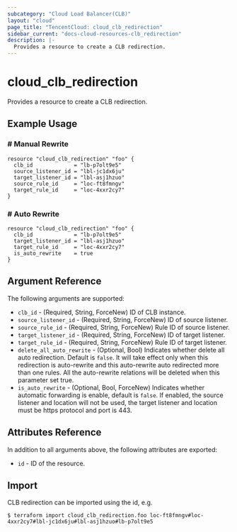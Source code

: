 ```yaml
---
subcategory: "Cloud Load Balancer(CLB)"
layout: "cloud"
page_title: "TencentCloud: cloud_clb_redirection"
sidebar_current: "docs-cloud-resources-clb_redirection"
description: |-
  Provides a resource to create a CLB redirection.
---
```


# cloud_clb_redirection

Provides a resource to create a CLB redirection.

## Example Usage

### # Manual Rewrite

```hcl
resource "cloud_clb_redirection" "foo" {
  clb_id             = "lb-p7olt9e5"
  source_listener_id = "lbl-jc1dx6ju"
  target_listener_id = "lbl-asj1hzuo"
  source_rule_id     = "loc-ft8fmngv"
  target_rule_id     = "loc-4xxr2cy7"
}
```

### # Auto Rewrite

```hcl
resource "cloud_clb_redirection" "foo" {
  clb_id             = "lb-p7olt9e5"
  target_listener_id = "lbl-asj1hzuo"
  target_rule_id     = "loc-4xxr2cy7"
  is_auto_rewrite    = true
}
```

## Argument Reference

The following arguments are supported:

* `clb_id` - (Required, String, ForceNew) ID of CLB instance.
* `source_listener_id` - (Required, String, ForceNew) ID of source listener.
* `source_rule_id` - (Required, String, ForceNew) Rule ID of source listener.
* `target_listener_id` - (Required, String, ForceNew) ID of target listener.
* `target_rule_id` - (Required, String, ForceNew) Rule ID of target listener.
* `delete_all_auto_rewrite` - (Optional, Bool) Indicates whether delete all auto redirection. Default is `false`. It will take effect only when this redirection is auto-rewrite and this auto-rewrite auto redirected more than one rules. All the auto-rewrite relations will be deleted when this parameter set true.
* `is_auto_rewrite` - (Optional, Bool, ForceNew) Indicates whether automatic forwarding is enable, default is `false`. If enabled, the source listener and location will not be used, the target listener and location must be https protocol and port is 443.

## Attributes Reference

In addition to all arguments above, the following attributes are exported:

* `id` - ID of the resource.



## Import

CLB redirection can be imported using the id, e.g.

```
$ terraform import cloud_clb_redirection.foo loc-ft8fmngv#loc-4xxr2cy7#lbl-jc1dx6ju#lbl-asj1hzuo#lb-p7olt9e5
```

